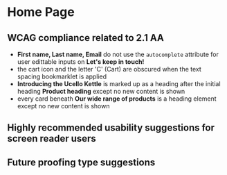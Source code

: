 # Home Page
## WCAG compliance related to 2.1 AA
- **First name, Last name, Email** do not use the `autocomplete` attribute for user edittable inputs on **Let's keep in touch!**
- the cart icon and the letter 'C' (Cart) are obscured when the text spacing bookmarklet is applied
- **Introducing the Ucello Kettle** is marked up as a heading after the initial heading **Product heading** except no new content is shown
- every card beneath **Our wide range of products** is a heading element except no new content is shown
## Highly recommended usability suggestions for screen reader users
## Future proofing type suggestions
